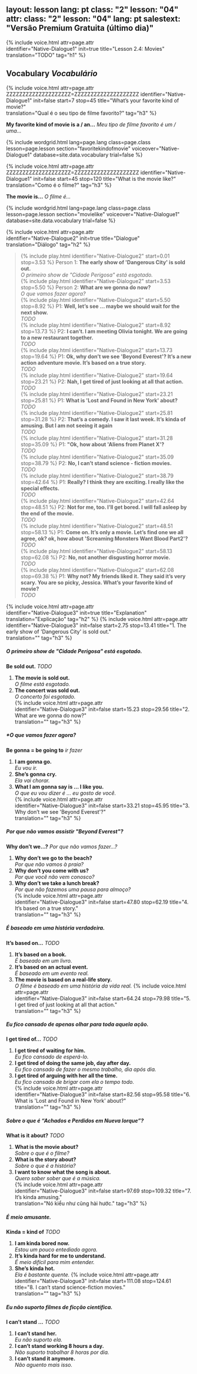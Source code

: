 layout: lesson
lang: pt
class: "2"
lesson: "04"
attr:
  class: "2"
  lesson: "04"
  lang: pt
salestext: "Versão Premium Gratuita (último dia)"
---

{%  include voice.html attr=page.attr  
	identifier="Native-Dialogue1"  init=true
	title="Lesson 2.4: Movies"        
	translation="TODO"
    tag="h1" %}


## Vocabulary   *Vocabulário*

{%  include voice.html attr=page.attr    ZZZZZZZZZZZZZZZZZZZZ=ZZZZZZZZZZZZZZZZZZZZ
	identifier="Native-Dialogue1"  init=false start=7 stop=45
	title="What’s your favorite kind of movie?"        
	translation="Qual é o seu tipo de filme favorito?"
    tag="h3" %}

**My favorite kind of movie is a / an...**     *Meu tipo de filme favorito é um / uma...*

{% include wordgrid.html lang=page.lang
		class=page.class 
		lesson=page.lesson 
		section="favoritekindofmovie"
		voiceover="Native-Dialogue1"
		database=site.data.vocabulary 
		trial=false %}
		
{%  include voice.html attr=page.attr    ZZZZZZZZZZZZZZZZZZZZ=ZZZZZZZZZZZZZZZZZZZZ
	identifier="Native-Dialogue1"  init=false start=45 stop=120
	title="What is the movie like?"        
	translation="Como é o filme?"
    tag="h3" %}

**The movie is...**     *O filme é...*

{% include wordgrid.html lang=page.lang
		class=page.class 
		lesson=page.lesson 
		section="movielike"
		voiceover="Native-Dialogue1"
		database=site.data.vocabulary 
		trial=false %}
		
{%  include voice.html attr=page.attr  
	identifier="Native-Dialogue2"  init=true
	title="Dialogue"        
	translation="Diálogo"
    tag="h2" %}	

> {% include play.html identifier="Native-Dialogue2" start=0.01 stop=3.53 %} Person 1: **The early show of 'Dangerous City' is sold out.**   
> *O primeiro show de "Cidade Perigosa" está esgotado.*    
> {% include play.html identifier="Native-Dialogue2" start=3.53 stop=5.50 %} Person 2: **What are we gonna do now?**   
> *O que vamos fazer agora?*   
> {% include play.html identifier="Native-Dialogue2" start=5.50 stop=8.92 %} P1: **Well, let’s see ... maybe we should wait for the next show.**    
> *TODO*     
> {% include play.html identifier="Native-Dialogue2" start=8.92 stop=13.73 %} P2: **I can’t. I am meeting Olivia tonight. We are going to a new restaurant together.**      
> *TODO*       
> {% include play.html identifier="Native-Dialogue2" start=13.73 stop=19.64 %} P1: **Ok, why don’t we see 'Beyond Everest'? It’s a new action adventure movie. It’s based on a true story.**       
> *TODO*        
> {% include play.html identifier="Native-Dialogue2" start=19.64 stop=23.21 %} P2: **Nah, I get tired of just looking at all that action.**   
> *TODO*         
> {% include play.html identifier="Native-Dialogue2" start=23.21 stop=25.81 %} P1: **What is 'Lost and Found in New York' about?**   
> *TODO*       
> {% include play.html identifier="Native-Dialogue2" start=25.81 stop=31.28 %} P2: **That’s a comedy. I saw it last week. It’s kinda of amusing. But I am not seeing it again**      
> *TODO*      
> {% include play.html identifier="Native-Dialogue2" start=31.28 stop=35.09 %} P1: **"Ok, how about 'Aliens from Planet X'?**     
> *TODO*      
> {% include play.html identifier="Native-Dialogue2" start=35.09 stop=38.79 %} P2: **No, I can’t stand science - fiction movies.**    
> *TODO*      
> {% include play.html identifier="Native-Dialogue2" start=38.79 stop=42.64 %} P1: **Really? I think they are exciting. I really like the special effects.**     
> *TODO*  
> {% include play.html identifier="Native-Dialogue2" start=42.64 stop=48.51 %} P2: **Not for me, too. I’ll get bored. I will fall asleep by the end of the movie.**      
> *TODO*  
> {% include play.html identifier="Native-Dialogue2" start=48.51 stop=58.13 %} P1: **Come on. It’s only a movie. Let’s find one we all agree, ok? ok, how about 'Screaming Monsters Want Blood Part2'?**      
> *TODO*    
> {% include play.html identifier="Native-Dialogue2" start=58.13 stop=62.08 %} P2: **No, not another disgusting horror movie.**   
> *TODO*      
> {% include play.html identifier="Native-Dialogue2" start=62.08 stop=69.38 %} P1: **Why not? My friends liked it. They said it’s very scary. You are so picky, Jessica. What’s your favorite kind of movie?**     
> *TODO*      

{%  include voice.html attr=page.attr  
	identifier="Native-Dialogue3"  init=true
	title="Explanation"        
	translation="Explicação"
    tag="h2" %}	
{%  include voice.html attr=page.attr  
	identifier="Native-Dialogue3"  init=false start=2.75 stop=13.41
	title="1. The early show of 'Dangerous City' is sold out."        
	translation=""
    tag="h3" %}
##### *O primeiro show de "Cidade Perigosa" está esgotado.*
**Be sold out.**     *TODO*

1. **The movie is sold out.**  
*O filme está esgotado.*    
2. **The concert was sold out.**  
*O concerto foi esgotado.*    
{%  include voice.html attr=page.attr  
	identifier="Native-Dialogue3"  init=false start=15.23 stop=29.56
	title="2. What are we gonna do now?"        
	translation=""
    tag="h3" %}
##### *O que vamos fazer agora?

**Be gonna = be going to**     *ir fazer*

1. **I am gonna go.**  
*Eu vou ir.*   
2. **She’s gonna cry.**  
*Ela vai chorar.*    
3. **What I am gonna say is … I like you.**  
*O que eu vou dizer é ... eu gosto de você.*     
{%  include voice.html attr=page.attr  
	identifier="Native-Dialogue3"  init=false start=33.21 stop=45.95
	title="3. Why don’t we see 'Beyond Everest'?"        
	translation=""
    tag="h3" %}
##### *Por que não vamos assistir "Beyond Everest"?*
**Why don’t we…?**     *Por que não vamos fazer...?*

1. **Why don’t we go to the beach?**  
*Por que não vamos à praia?*    
2. **Why don’t you come with us?**  
*Por que você não vem conosco?*   
3. **Why don’t we take a lunch break?**  
*Por que não fazemos uma pausa para almoço?*   
{%  include voice.html attr=page.attr  
	identifier="Native-Dialogue3"  init=false start=47.80 stop=62.19
	title="4. It’s based on a true story."        
	translation=""
    tag="h3" %}

##### *É baseado em uma história verdadeira.*
**It’s based on…**     *TODO*

1. **It’s based on a book.**  
*É baseado em um livro.*
2. **It’s based on an actual event.**  
*É baseado em um evento real.*
3. **The movie is based on a real-life story.**  
*O filme é baseado em uma história da vida real.*
{%  include voice.html attr=page.attr  
	identifier="Native-Dialogue3"  init=false start=64.24 stop=79.98
	title="5. I get tired of just looking at all that action."        
	translation=""
    tag="h3" %}

##### *Eu fico cansado de apenas olhar para toda aquela ação.*
**I get tired of…**     *TODO*

1. **I get tired of waiting for him.**  
*Eu fico cansado de esperá-lo.*    
2. **I get tired of doing the same job, day after day.**  
*Eu fico cansado de fazer o mesmo trabalho, dia após dia.*    
3. **I get tired of arguing with her all the time.**  
*Eu fico cansado de brigar com ela o tempo todo.*    
{%  include voice.html attr=page.attr  
	identifier="Native-Dialogue3"  init=false start=82.56 stop=95.58
	title="6. What is 'Lost and Found in New York' about?"        
	translation=""
    tag="h3" %}

##### *Sobre o que é “Achados e Perdidos em Nueva Iorque”?*
**What is it about?**     *TODO*

1. **What is the movie about?**  
*Sobre o que é o filme?*   
2. **What is the story about?**  
*Sobre o que é a história?*   
3. **I want to know what the song is about.**  
*Quero saber sober que é a música.*   
{%  include voice.html attr=page.attr  
	identifier="Native-Dialogue3"  init=false start=97.69 stop=109.32
	title="7. It’s kinda amusing."        
	translation="Nó kiểu như cũng hài hước."
    tag="h3" %}

##### *É meio amusante.*

**Kinda = kind of**     *TODO*

1. **I am kinda bored now.**  
*Estou um pouco entediado agora.*
2. **It’s kinda hard for me to understand.**  
*É meio difícil para mim entender.*
3. **She’s kinda hot.**  
*Ela é bastante quente.*
{%  include voice.html attr=page.attr  
	identifier="Native-Dialogue3"  init=false start=111.08 stop=124.61
	title="8. I can’t stand science-fiction movies."        
	translation=""
    tag="h3" %}
##### *Eu não suporto filmes de ficção científica.*
**I can’t stand …**     *TODO*

1. **I can’t stand her.**  
*Eu não suporto ela.*
2. **I can’t stand working 8 hours a day.**  
*Não suporto trabalhar 8 horas por dia.*
3. **I can’t stand it anymore.**  
*Não aguento mais isso.*

